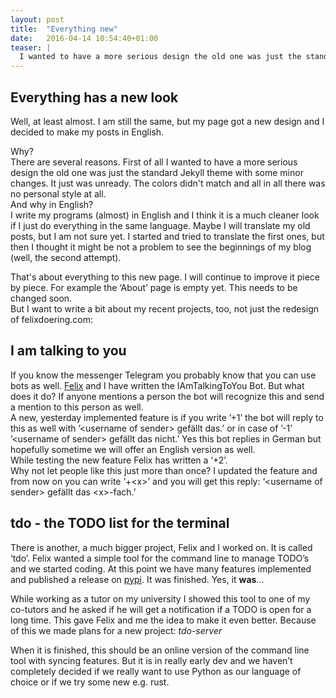 ```yaml
---
layout: post
title:  "Everything new"
date:   2016-04-14 10:54:40+01:00
teaser: |
  I wanted to have a more serious design the old one was just the standard Jekyll theme with some minor changes. It just was unready. The colors didn't match and all in all there was no personal style at all. And why in English? I write my programs (almost) in English and I think it is a much cleaner look if I just do everything in the same language. Maybe I will translate my old posts, but I am not sure yet. I started and tried to translate the first ones, but then I thought it might be not a problem to see the beginnings of my blog (well, the second attempt).
---
```

## Everything has a new look

Well, at least almost. I am still the same, but my page got a new design and I decided to make my posts in English.  

Why?  
There are several reasons. First of all I wanted to have a more serious design the old one was just the standard Jekyll theme with some minor changes.
It just was unready. The colors didn't match and all in all there was no personal style at all.  
And why in English?  
I write my programs (almost) in English and I think it is a much cleaner look if I just do everything in the same language. Maybe I will translate my old posts, but I am not sure yet. I started and tried to translate the first ones, but then I thought it might be not a problem to see the beginnings of my blog (well, the second attempt).

That's about everything to this new page. I will continue to improve it piece by piece. For example the ‘About’ page is empty yet. This needs to be changed soon.  
But I want to write a bit about my recent projects, too, not just the redesign of felixdoering.com:

## I am talking to you

If you know the messenger Telegram you probably know that you can use bots as well. [Felix](https://dummyco.de) and I have written the IAmTalkingToYou Bot. But what does it do? If anyone mentions a person the bot will recognize this and send a mention to this person as well.  
A new, yesterday implemented feature is if you write ’+1’ the bot will reply to this as well with ’\<username of sender\> gefällt das.’ or in case of ’-1’ ’\<username of sender\> gefällt das nicht.’ Yes this bot replies in German but hopefully sometime we will offer an English version as well.  
While testing the new feature Felix has written a ‘+2’.  
Why not let people like this just more than once? I updated the feature and from now on you can write ‘+\<x\>’ and you will get this reply: ‘\<username of sender\> gefällt das \<x\>-fach.’

## tdo - the TODO list for the terminal

There is another, a much bigger project, Felix and I worked on. It is called ‘tdo’. Felix wanted a simple tool for the command line to manage TODO’s and we started coding. At this point we have many features implemented and published a release on [pypi](https://pypi.python.org/pypi/tdo). It was finished. Yes, it **was**…

While working as a tutor on my university I showed this tool to one of my co-tutors and he asked if he will get a notification if a TODO is open for a long time. This gave Felix and me the idea to make it even better. Because of this we made plans for a new project: _tdo-server_

When it is finished, this should be an online version of the command line tool with syncing features. But it is in really early dev and we haven’t completely decided if we really want to use Python as our language of choice or if we try some new e.g. rust.
